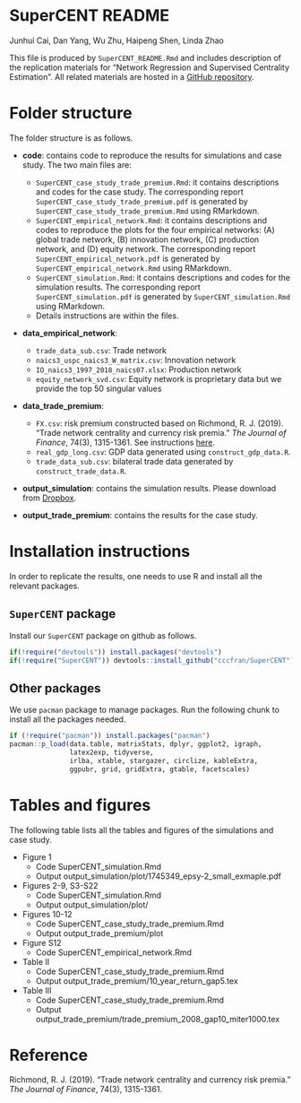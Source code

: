 SuperCENT README
================
Junhui Cai, Dan Yang, Wu Zhu, Haipeng Shen, Linda Zhao

This file is produced by `SuperCENT_README.Rmd` and includes description
of the replication materials for “Network Regression and Supervised
Centrality Estimation”. All related materials are hosted in a [GitHub
repository](https://github.com/cccfran/SuperCENT-paper).

# Folder structure

The folder structure is as follows.

-   **code**: contains code to reproduce the results for simulations and
    case study. The two main files are:

    -   `SuperCENT_case_study_trade_premium.Rmd`: it contains
        descriptions and codes for the case study. The corresponding
        report `SuperCENT_case_study_trade_premium.pdf` is generated by
        `SuperCENT_case_study_trade_premium.Rmd` using RMarkdown.
    -   `SuperCENT_empirical_network.Rmd`: it contains descriptions and
        codes to reproduce the plots for the four empirical
        networks: (A) global trade network, (B) innovation network, (C)
        production network, and (D) equity network. The corresponding
        report `SuperCENT_empirical_network.pdf` is generated by
        `SuperCENT_empirical_network.Rmd` using RMarkdown.
    -   `SuperCENT_simulation.Rmd`: it contains descriptions and codes
        for the simulation results. The corresponding report
        `SuperCENT_simulation.pdf` is generated by
        `SuperCENT_simulation.Rmd` using RMarkdown.
    -   Details instructions are within the files.

-   **data\_empirical\_network**:

    -   `trade_data_sub.csv`: Trade network
    -   `naics3_uspc_naics3_W_matrix.csv`: Innovation network
    -   `IO_naics3_1997_2018_naics07.xlsx`: Production network
    -   `equity_network_svd.csv`: Equity network is proprietary data but
        we provide the top 50 singular values

-   **data\_trade\_premium**:

    -   `FX.csv`: risk premium constructed based on Richmond, R. J.
        (2019). “Trade network centrality and currency risk premia.”
        *The Journal of Finance*, 74(3), 1315-1361. See instructions
        [here](https://onlinelibrary.wiley.com/action/downloadSupplement?doi=10.1111%2Fjofi.12755&file=jofi12755-sup-0001-ReplicationCode.zip).
    -   `real_gdp_long.csv`: GDP data generated using
        `construct_gdp_data.R`.
    -   `trade_data_sub.csv`: bilateral trade data generated by
        `construct_trade_data.R`.

-   **output\_simulation**: contains the simulation results. Please
    download from
    [Dropbox](https://www.dropbox.com/sh/8ui7tjtss8teo1x/AACWy8Cf3gALONjCZsoQggUwa?dl=0).

-   **output\_trade\_premium**: contains the results for the case study.

# Installation instructions

In order to replicate the results, one needs to use R and install all
the relevant packages.

## `SuperCENT` package

Install our `SuperCENT` package on github as follows.

``` r
if(!require("devtools")) install.packages("devtools")
if(!require("SuperCENT")) devtools::install_github("cccfran/SuperCENT")
```

## Other packages

We use `pacman` package to manage packages. Run the following chunk to
install all the packages needed.

``` r
if (!require("pacman")) install.packages("pacman")
pacman::p_load(data.table, matrixStats, dplyr, ggplot2, igraph,
               latex2exp, tidyverse,
               irlba, xtable, stargazer, circlize, kableExtra,
               ggpubr, grid, gridExtra, gtable, facetscales)
```

# Tables and figures

The following table lists all the tables and figures of the simulations
and case study.

-   Figure 1
    -   Code SuperCENT\_simulation.Rmd
    -   Output
        output\_simulation/plot/1745349\_epsy-2\_small\_exmaple.pdf
-   Figures 2-9, S3-S22
    -   Code SuperCENT\_simulation.Rmd
    -   Output output\_simulation/plot/
-   Figures 10-12
    -   Code SuperCENT\_case\_study\_trade\_premium.Rmd
    -   Output output\_trade\_premium/plot
-   Figure S12
    -   Code SuperCENT\_empirical\_network.Rmd
-   Table II
    -   Code SuperCENT\_case\_study\_trade\_premium.Rmd
    -   Output output\_trade\_premium/10\_year\_return\_gap5.tex
-   Table III
    -   Code SuperCENT\_case\_study\_trade\_premium.Rmd
    -   Output
        output\_trade\_premium/trade\_premium\_2008\_gap10\_miter1000.tex

# Reference

Richmond, R. J. (2019). “Trade network centrality and currency risk
premia.” *The Journal of Finance*, 74(3), 1315-1361.
